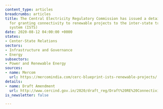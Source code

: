 ```yaml
---
content_type: articles
breadcrumbs: articles
title: The Central Electricity Regulatory Commission has issued a detailed procedure
  for granting connectivity to renewable projects to the inter-state transmission
  system (ISTS)
date: 2020-08-12 04:00:00 +0000
states:
- Center-State Relations
sectors:
- Infrastructure and Governance
- Energy
subsectors:
- Power and Renewable Energy
sources:
- name: Mercom
  url: https://mercomindia.com/cerc-blueprint-ists-renewable-projects/
details:
- name: Draft Amendment
  url: http://www.cercind.gov.in/2020/draft_reg/Draft%20RE%20Connectivity%20Procedure.pdf
is_newsletter: false

---
```

